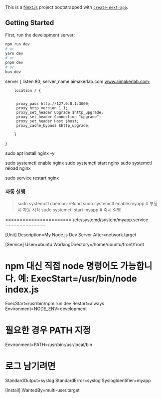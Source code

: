 This is a [Next.js](https://nextjs.org) project bootstrapped with [`create-next-app`](https://nextjs.org/docs/app/api-reference/cli/create-next-app).

## Getting Started

First, run the development server:

```bash
npm run dev
# or
yarn dev
# or
pnpm dev
# or
bun dev
```

server {
        listen 80;
        server_name aimakerlab.com www.aimakerlab.com;


        location / {


         proxy_pass http://127.0.0.1:3000;
         proxy_http_version 1.1;
         proxy_set_header Upgrade $http_upgrade;
         proxy_set_header Connection "upgrade";
         proxy_set_header Host $host;
         proxy_cache_bypass $http_upgrade;

        }
 }


sudo apt install nginx -y

sudo systemctl enable nginx
sudo systemctl start nginx
sudo systemctl reload nginx



sudo service restart nginx  


### 자동 실행
> sudo systemctl daemon-reload
> sudo systemctl enable myapp   # 부팅 시 자동 시작
> sudo systemctl start  myapp   # 즉시 실행

======================= /etc/systemd/system/myapp.service ==============

[Unit]
Description=My Node.js Dev Server
After=network.target

[Service]
User=ubuntu
WorkingDirectory=/home/ubuntu/front/front
# npm 대신 직접 node 명령어도 가능합니다. 예: ExecStart=/usr/bin/node index.js
ExecStart=/usr/bin/npm run dev
Restart=always
Environment=NODE_ENV=development
# 필요한 경우 PATH 지정
Environment=PATH=/usr/bin:/usr/local/bin
# 로그 남기려면
StandardOutput=syslog
StandardError=syslog
SyslogIdentifier=myapp

[Install]
WantedBy=multi-user.target
